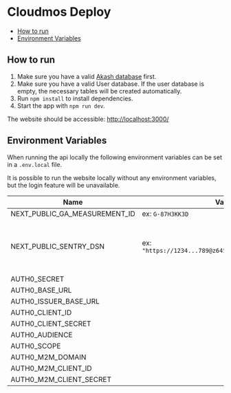 # Cloudmos Deploy

- [How to run](#how-to-run)
- [Environment Variables](#environment-variables)

## How to run

1. Make sure you have a valid [Akash database](/README.md#how-to-run) first.
2. Make sure you have a valid User database. If the user database is empty, the necessary tables will be created automatically.
3. Run `npm install` to install dependencies.
4. Start the app with `npm run dev`.

The website should be accessible: [http://localhost:3000/](http://localhost:3000/)

## Environment Variables

When running the api locally the following environment variables can be set in a `.env.local` file.

It is possible to run the website locally without any environment variables, but the login feature will be unavailable.

|Name|Value|Note|
|-|-|-
|NEXT_PUBLIC_GA_MEASUREMENT_ID|ex: `G-87H3KK3D`|Google Analytics ID
|NEXT_PUBLIC_SENTRY_DSN|ex: `"https://1234...789@z645.ingest.sentry.io/1234"`|[Sentry DSN](https://docs.sentry.io/product/sentry-basics/dsn-explainer/) used when initializing Sentry in [sentry.client.config.js](./sentry.client.config.js) and [sentry.server.config.js](./sentry.server.config.js)
|AUTH0_SECRET||
|AUTH0_BASE_URL||
|AUTH0_ISSUER_BASE_URL||
|AUTH0_CLIENT_ID||
|AUTH0_CLIENT_SECRET||
|AUTH0_AUDIENCE||
|AUTH0_SCOPE||
|AUTH0_M2M_DOMAIN||
|AUTH0_M2M_CLIENT_ID||
|AUTH0_M2M_CLIENT_SECRET||